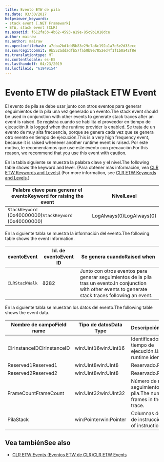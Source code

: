 ```yaml
---
title: Evento ETW de pila
ms.date: 03/30/2017
helpviewer_keywords:
- stack event [.NET Framework]
- ETW, stack event (CLR)
ms.assetid: f612fa5b-4b62-4593-a19e-85c9b1018dce
author: mairaw
ms.author: mairaw
ms.openlocfilehash: a7cba2bd1dd5b83e29c7a6c192a1a7e5e2d33ecc
ms.sourcegitcommit: 9b552addadfb57fab0b9e7852ed4f1f1b8a42f8e
ms.translationtype: MT
ms.contentlocale: es-ES
ms.lasthandoff: 04/23/2019
ms.locfileid: "61949154"
---
```

# <a name="stack-etw-event"></a><span data-ttu-id="0836d-102">Evento ETW de pila</span><span class="sxs-lookup"><span data-stu-id="0836d-102">Stack ETW Event</span></span>
<span data-ttu-id="0836d-103">El evento de pila se debe usar junto con otros eventos para generar seguimientos de la pila una vez generado un evento.</span><span class="sxs-lookup"><span data-stu-id="0836d-103">The stack event should be used in conjunction with other events to generate stack traces after an event is raised.</span></span> <span data-ttu-id="0836d-104">Se registra cuando se habilita el proveedor en tiempo de ejecución.</span><span class="sxs-lookup"><span data-stu-id="0836d-104">It is logged when the runtime provider is enabled.</span></span> <span data-ttu-id="0836d-105">Se trata de un evento de muy alta frecuencia, porque se genera cada vez que se genera otro evento en tiempo de ejecución.</span><span class="sxs-lookup"><span data-stu-id="0836d-105">This is a very high frequency event, because it is raised whenever another runtime event is raised.</span></span> <span data-ttu-id="0836d-106">Por este motivo, le recomendamos que use este evento con precaución.</span><span class="sxs-lookup"><span data-stu-id="0836d-106">For this reason, we recommend that you use this event with caution.</span></span>  
  
 <span data-ttu-id="0836d-107">En la tabla siguiente se muestra la palabra clave y el nivel.</span><span class="sxs-lookup"><span data-stu-id="0836d-107">The following table shows the keyword and level.</span></span> <span data-ttu-id="0836d-108">(Para obtener más información, vea [CLR ETW Keywords and Levels](../../../docs/framework/performance/clr-etw-keywords-and-levels.md)).</span><span class="sxs-lookup"><span data-stu-id="0836d-108">(For more information, see [CLR ETW Keywords and Levels](../../../docs/framework/performance/clr-etw-keywords-and-levels.md).)</span></span>  
  
|<span data-ttu-id="0836d-109">Palabra clave para generar el evento</span><span class="sxs-lookup"><span data-stu-id="0836d-109">Keyword for raising the event</span></span>|<span data-ttu-id="0836d-110">Nivel</span><span class="sxs-lookup"><span data-stu-id="0836d-110">Level</span></span>|  
|-----------------------------------|-----------|  
|<span data-ttu-id="0836d-111">`StackKeyword` (0x40000000)</span><span class="sxs-lookup"><span data-stu-id="0836d-111">`StackKeyword` (0x40000000)</span></span>|<span data-ttu-id="0836d-112">LogAlways(0)</span><span class="sxs-lookup"><span data-stu-id="0836d-112">LogAlways(0)</span></span>|  
  
 <span data-ttu-id="0836d-113">En la siguiente tabla se muestra la información del evento.</span><span class="sxs-lookup"><span data-stu-id="0836d-113">The following table shows the event information.</span></span>  
  
|<span data-ttu-id="0836d-114">evento</span><span class="sxs-lookup"><span data-stu-id="0836d-114">Event</span></span>|<span data-ttu-id="0836d-115">Id. de evento</span><span class="sxs-lookup"><span data-stu-id="0836d-115">Event ID</span></span>|<span data-ttu-id="0836d-116">Se genera cuando</span><span class="sxs-lookup"><span data-stu-id="0836d-116">Raised when</span></span>|  
|-----------|--------------|-----------------|  
|`CLRStackWalk`|<span data-ttu-id="0836d-117">82</span><span class="sxs-lookup"><span data-stu-id="0836d-117">82</span></span>|<span data-ttu-id="0836d-118">Junto con otros eventos para generar seguimientos de la pila tras un evento.</span><span class="sxs-lookup"><span data-stu-id="0836d-118">In conjunction with other events to generate stack traces following an event.</span></span>|  
  
 <span data-ttu-id="0836d-119">En la siguiente tabla se muestran los datos del evento.</span><span class="sxs-lookup"><span data-stu-id="0836d-119">The following table shows the event data.</span></span>  
  
|<span data-ttu-id="0836d-120">Nombre de campo</span><span class="sxs-lookup"><span data-stu-id="0836d-120">Field name</span></span>|<span data-ttu-id="0836d-121">Tipo de datos</span><span class="sxs-lookup"><span data-stu-id="0836d-121">Data Type</span></span>|<span data-ttu-id="0836d-122">Descripción</span><span class="sxs-lookup"><span data-stu-id="0836d-122">Description</span></span>|  
|----------------|---------------|-----------------|  
|<span data-ttu-id="0836d-123">ClrInstanceID</span><span class="sxs-lookup"><span data-stu-id="0836d-123">ClrInstanceID</span></span>|<span data-ttu-id="0836d-124">win:Uint16</span><span class="sxs-lookup"><span data-stu-id="0836d-124">win:Uint16</span></span>|<span data-ttu-id="0836d-125">Identificador único en tiempo de ejecución.</span><span class="sxs-lookup"><span data-stu-id="0836d-125">Unique runtime identifier.</span></span>|  
|<span data-ttu-id="0836d-126">Reserved1</span><span class="sxs-lookup"><span data-stu-id="0836d-126">Reserved1</span></span>|<span data-ttu-id="0836d-127">win:UInt8</span><span class="sxs-lookup"><span data-stu-id="0836d-127">win:UInt8</span></span>|<span data-ttu-id="0836d-128">Reservado.</span><span class="sxs-lookup"><span data-stu-id="0836d-128">Reserved.</span></span>|  
|<span data-ttu-id="0836d-129">Reserved2</span><span class="sxs-lookup"><span data-stu-id="0836d-129">Reserved2</span></span>|<span data-ttu-id="0836d-130">win:UInt8</span><span class="sxs-lookup"><span data-stu-id="0836d-130">win:UInt8</span></span>|<span data-ttu-id="0836d-131">Reservado.</span><span class="sxs-lookup"><span data-stu-id="0836d-131">Reserved.</span></span>|  
|<span data-ttu-id="0836d-132">FrameCount</span><span class="sxs-lookup"><span data-stu-id="0836d-132">FrameCount</span></span>|<span data-ttu-id="0836d-133">win:UInt32</span><span class="sxs-lookup"><span data-stu-id="0836d-133">win:UInt32</span></span>|<span data-ttu-id="0836d-134">Número de marcos del seguimiento de la pila.</span><span class="sxs-lookup"><span data-stu-id="0836d-134">The number of frames in the stack trace.</span></span>|  
|<span data-ttu-id="0836d-135">Pila</span><span class="sxs-lookup"><span data-stu-id="0836d-135">Stack</span></span>|<span data-ttu-id="0836d-136">win:Pointer</span><span class="sxs-lookup"><span data-stu-id="0836d-136">win:Pointer</span></span>|<span data-ttu-id="0836d-137">Columnas de punteros de instrucción.</span><span class="sxs-lookup"><span data-stu-id="0836d-137">Columns of instruction pointers.</span></span>|  
  
## <a name="see-also"></a><span data-ttu-id="0836d-138">Vea también</span><span class="sxs-lookup"><span data-stu-id="0836d-138">See also</span></span>

- [<span data-ttu-id="0836d-139">CLR ETW Events (Eventos ETW de CLR)</span><span class="sxs-lookup"><span data-stu-id="0836d-139">CLR ETW Events</span></span>](../../../docs/framework/performance/clr-etw-events.md)

